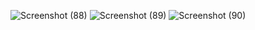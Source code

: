 ![Screenshot (88)](https://github.com/MDRifatkhan333/M8_assignment/assets/67112433/f20a3f6f-e28a-49dd-8163-f5c95e0b5de5)
![Screenshot (89)](https://github.com/MDRifatkhan333/M8_assignment/assets/67112433/a2d2adca-a5fa-4e85-a946-1dbb9f545bae)
![Screenshot (90)](https://github.com/MDRifatkhan333/M8_assignment/assets/67112433/2f6fafdf-b34c-4dcc-92ae-3d1ac2d18c29)
